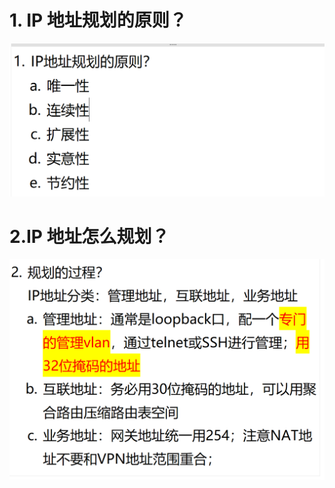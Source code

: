 # 1. IP 地址规划的原则？

![alt text](images/面试题---IP地址规划/image.png)

# 2.IP 地址怎么规划？

![alt text](images/面试题---IP地址规划/image-1.png)
